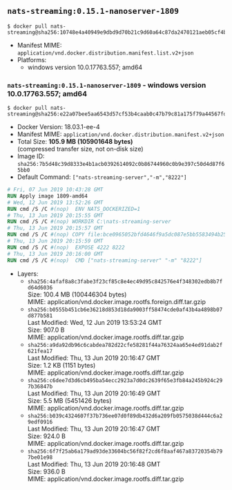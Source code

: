 ## `nats-streaming:0.15.1-nanoserver-1809`

```console
$ docker pull nats-streaming@sha256:10748e4a40949e9dbd9d70b21c9d60a64c87da2470121aeb05cf4bec6d7439ed
```

-	Manifest MIME: `application/vnd.docker.distribution.manifest.list.v2+json`
-	Platforms:
	-	windows version 10.0.17763.557; amd64

### `nats-streaming:0.15.1-nanoserver-1809` - windows version 10.0.17763.557; amd64

```console
$ docker pull nats-streaming@sha256:e22a07bee5aa6543d57cf53b4caab0c47b79c81a175f79a44567fd2354618abc
```

-	Docker Version: 18.03.1-ee-4
-	Manifest MIME: `application/vnd.docker.distribution.manifest.v2+json`
-	Total Size: **105.9 MB (105901648 bytes)**  
	(compressed transfer size, not on-disk size)
-	Image ID: `sha256:7b5d48c39d8333e4b1acb0392614092c0b86744960c0b9e397c50d4d87f65bb0`
-	Default Command: `["nats-streaming-server","-m","8222"]`

```dockerfile
# Fri, 07 Jun 2019 10:43:28 GMT
RUN Apply image 1809-amd64
# Wed, 12 Jun 2019 13:52:26 GMT
RUN cmd /S /C #(nop)  ENV NATS_DOCKERIZED=1
# Thu, 13 Jun 2019 20:15:55 GMT
RUN cmd /S /C #(nop) WORKDIR C:\nats-streaming-server
# Thu, 13 Jun 2019 20:15:57 GMT
RUN cmd /S /C #(nop) COPY file:bce0965052bfd4646f9a5dc087e5bb5583494b2589991c004e1a6091f1cbae9c in nats-streaming-server.exe 
# Thu, 13 Jun 2019 20:15:59 GMT
RUN cmd /S /C #(nop)  EXPOSE 4222 8222
# Thu, 13 Jun 2019 20:16:00 GMT
RUN cmd /S /C #(nop)  CMD ["nats-streaming-server" "-m" "8222"]
```

-	Layers:
	-	`sha256:4afaf8a8c3fabe3f23cf85c8e4ec49d95c842576e4f348302edb8b7fd64d6036`  
		Size: 100.4 MB (100446304 bytes)  
		MIME: application/vnd.docker.image.rootfs.foreign.diff.tar.gzip
	-	`sha256:b0555b451cb6e36218d853d18da9003ff58474cde0af43b4a4898b07d877b581`  
		Last Modified: Wed, 12 Jun 2019 13:53:24 GMT  
		Size: 907.0 B  
		MIME: application/vnd.docker.image.rootfs.diff.tar.gzip
	-	`sha256:a9da92db96c6cabdea782d22cfe58281f44a76324aa65e4ed91dab2f621fea17`  
		Last Modified: Thu, 13 Jun 2019 20:16:47 GMT  
		Size: 1.2 KB (1151 bytes)  
		MIME: application/vnd.docker.image.rootfs.diff.tar.gzip
	-	`sha256:c6dee7d3d6cb495ba54ecc2923a7d0dc2639f65e3fb84a245b924c297b36847b`  
		Last Modified: Thu, 13 Jun 2019 20:16:49 GMT  
		Size: 5.5 MB (5451426 bytes)  
		MIME: application/vnd.docker.image.rootfs.diff.tar.gzip
	-	`sha256:b039c4324607f37b736ee07d0f89db432d6a209fb0575038d444c6a29edf0916`  
		Last Modified: Thu, 13 Jun 2019 20:16:47 GMT  
		Size: 924.0 B  
		MIME: application/vnd.docker.image.rootfs.diff.tar.gzip
	-	`sha256:6f7f25ab6a179ad93de33604bc56f82f2cd6f8aaf467a83720354b797be01e98`  
		Last Modified: Thu, 13 Jun 2019 20:16:48 GMT  
		Size: 936.0 B  
		MIME: application/vnd.docker.image.rootfs.diff.tar.gzip
